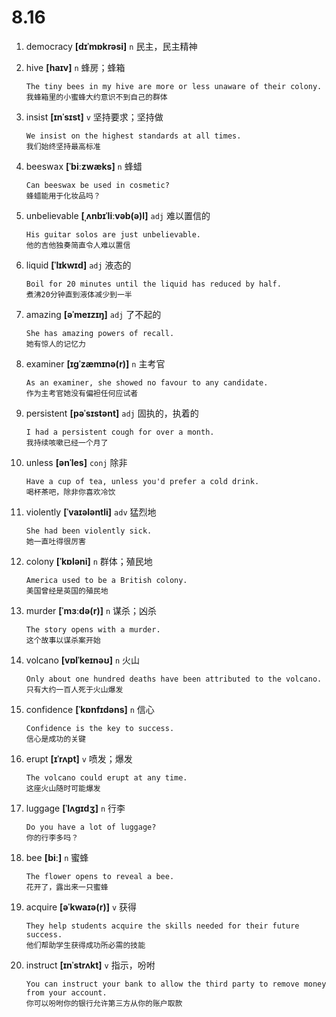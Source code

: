 # 8.16

1. democracy **[dɪˈmɒkrəsi]** `n` 民主，民主精神

2. hive **[haɪv]** `n` 蜂房；蜂箱

   ```
   The tiny bees in my hive are more or less unaware of their colony.
   我蜂箱里的小蜜蜂大约意识不到自己的群体
   ```

3. insist **[ɪnˈsɪst]** `v` 坚持要求；坚持做

   ```
   We insist on the highest standards at all times.
   我们始终坚持最高标准
   ```

4. beeswax **[ˈbiːzwæks]** `n` 蜂蜡

   ```
   Can beeswax be used in cosmetic?
   蜂蜡能用于化妆品吗？
   ```

5. unbelievable **[ˌʌnbɪˈliːvəb(ə)l]** `adj` 难以置信的

   ```
   His guitar solos are just unbelievable.
   他的吉他独奏简直令人难以置信
   ```

6. liquid **[ˈlɪkwɪd]** `adj` 液态的

   ```
   Boil for 20 minutes until the liquid has reduced by half.
   煮沸20分钟直到液体减少到一半
   ```

7. amazing **[əˈmeɪzɪŋ]** `adj` 了不起的

   ```
   She has amazing powers of recall.
   她有惊人的记忆力
   ```

8. examiner **[ɪɡˈzæmɪnə(r)]** `n` 主考官

   ```
   As an examiner, she showed no favour to any candidate.
   作为主考官她没有偏袒任何应试者
   ```

9. persistent **[pəˈsɪstənt]** `adj` 固执的，执着的

   ```
   I had a persistent cough for over a month.
   我持续咳嗽已经一个月了
   ```

10. unless **[ənˈles]** `conj` 除非

    ```
    Have a cup of tea, unless you'd prefer a cold drink.
    喝杯茶吧，除非你喜欢冷饮
    ```

11. violently **[ˈvaɪələntli]** `adv` 猛烈地

    ```
    She had been violently sick.
    她一直吐得很厉害
    ```

12. colony **[ˈkɒləni]** `n` 群体；殖民地

    ```
    America used to be a British colony.
    美国曾经是英国的殖民地
    ```

13. murder **[ˈmɜːdə(r)]** `n` 谋杀；凶杀

    ```
    The story opens with a murder.
    这个故事以谋杀案开始
    ```

14. volcano **[vɒlˈkeɪnəʊ]** `n` 火山

    ```
    Only about one hundred deaths have been attributed to the volcano.
    只有大约一百人死于火山爆发
    ```

15. confidence **[ˈkɒnfɪdəns]** `n` 信心

    ```
    Confidence is the key to success.
    信心是成功的关键
    ```

16. erupt **[ɪˈrʌpt]** `v` 喷发；爆发

    ```
    The volcano could erupt at any time.
    这座火山随时可能爆发
    ```

17. luggage **[ˈlʌɡɪdʒ]** `n` 行李

    ```
    Do you have a lot of luggage?
    你的行李多吗？
    ```

18. bee **[biː]** `n` 蜜蜂

    ```
    The flower opens to reveal a bee.
    花开了，露出来一只蜜蜂
    ```

19. acquire **[əˈkwaɪə(r)]** `v` 获得

    ```
    They help students acquire the skills needed for their future success.
    他们帮助学生获得成功所必需的技能
    ```

20. instruct **[ɪnˈstrʌkt]** `v` 指示，吩咐
    ```
    You can instruct your bank to allow the third party to remove money from your account.
    你可以吩咐你的银行允许第三方从你的账户取款
    ```
